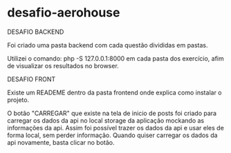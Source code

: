 # desafio-aerohouse

DESAFIO BACKEND

Foi criado uma pasta backend com cada questão divididas em pastas.

 Utilizei o comando: php -S 127.0.0.1:8000 em cada pasta dos exercício, afim de visualizar os resultados no browser.

DESAFIO FRONT

Existe um READEME dentro da pasta frontend onde explica como instalar o projeto.

O botão "CARREGAR" que existe na tela de inicio de posts foi criado para carregar os dados da api no local storage da aplicação mockando as informações da api.
Assim foi possível trazer os dados da api e usar eles de forma local, sem perder informação. Quando quiser carregar os dados da api novamente, basta
clicar no botão.
